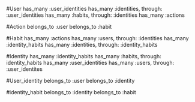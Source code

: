 #User
has_many :user_identities
has_many :identities, through: :user_identities
has_many :habits, through: :identities
has_many :actions

#Action
belongs_to :user
belongs_to :habit

#Habit
has_many :actions
has_many :users, through: :identities
has_many :identity_habits
has_many :identities, through: :identity_habits

#Identity
has_many :identity_habits
has_many :habits, through: identity_habits
has_many :user_identities
has_many :users, through: :user_identites

#User_identity
belongs_to :user
belongs_to :identity

#identity_habit
belongs_to :identity
belongs_to :habit
